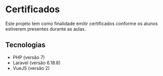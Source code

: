 # Certificados

Este projeto tem como finalidade emitir certificados conforme os alunos estiverem presentes durante as aulas.

## Tecnologias
* PHP (versão 7)
* Laravel (versão 6.18.8)
* VueJS (versão 2)
